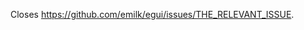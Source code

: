 <!--
Please read the "Making a PR" section of [`CONTRIBUTING.md`](https://github.com/emilk/egui/blob/master/CONTRIBUTING.md) before opening a Pull Request!

* Keep your PR:s small and focused
* If applicable, add a screenshot or gif
* Open the PR as a draft until you have self-reviewed it and it is green
* If it is a noteworthy change, add a line to the relevant `CHANGELOG.md`
* When you have addressed a PR comment, mark it as resolved
-->

Closes <https://github.com/emilk/egui/issues/THE_RELEVANT_ISSUE>.

